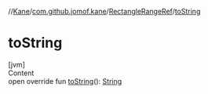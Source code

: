 //[Kane](../../index.md)/[com.github.jomof.kane](../index.md)/[RectangleRangeRef](index.md)/[toString](to-string.md)



# toString  
[jvm]  
Content  
open override fun [toString](to-string.md)(): [String](https://kotlinlang.org/api/latest/jvm/stdlib/kotlin/-string/index.html)  




